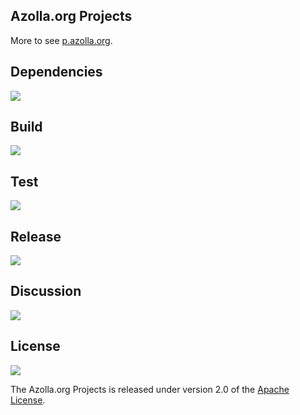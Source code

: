 ## Azolla.org Projects
More to see [p.azolla.org][].

## Dependencies
[![][versioneye img]][versioneye]

## Build
[![][travis img]][travis]

## Test
[![][coverage img]][coverage]

## Release
[![][mavenbadge img]][mavenbadge]

## Discussion
[![][gitter img]][gitter]

## License
[![][license img]][license]

The Azolla.org Projects is released under version 2.0 of the [Apache License][].



[p.azolla.org]: http://p.azolla.org/


[versioneye]:https://www.versioneye.com/user/projects/55f403ef3ed8940017000071
[versioneye img]:https://www.versioneye.com/user/projects/55f403ef3ed8940017000071/badge.svg


[travis]:https://travis-ci.org/Azollas/org.azolla.p.james
[travis img]:https://secure.travis-ci.org/Azollas/org.azolla.p.james.png


[coverage]:https://codecov.io/github/Azollas/org.azolla.p.james?branch=mirror
[coverage img]:https://codecov.io/github/Azollas/org.azolla.p.james/coverage.svg?branch=mirror
[saucelabs]:https://saucelabs.com/u/Azollas
[saucelabs img]:https://saucelabs.com/browser-matrix/Azollas.svg


[mavenbadge]:http://search.maven.org/#search%7Cga%7C1%7Cg%3A%22org.azolla.p%22%20AND%20a%3A%22org.azolla.p.james%22
[mavenbadge img]:https://maven-badges.herokuapp.com/maven-central/org.azolla.p/org.azolla.p.james/badge.svg


[gitter]:https://gitter.im/Azollas/org.azolla.p.james?utm_source=badge&utm_medium=badge&utm_campaign=pr-badge
[gitter img]:https://badges.gitter.im/Join%20Chat.svg


[Apache License]: http://www.apache.org/licenses/LICENSE-2.0
[license]:LICENSE
[license img]:https://img.shields.io/badge/license-apache-blue.svg


